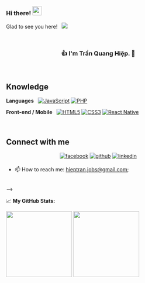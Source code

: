 ### Hi there! <img src="https://media.giphy.com/media/hvRJCLFzcasrR4ia7z/giphy.gif" width="25px">
Glad to see you here! &nbsp; ![](https://visitor-badge.glitch.me/badge?page_id=hieptran1812.hieptran1812)  

<!-- [![Cover](https://raw.githubusercontent.com/DungGramer/DungGramer/master/icon/cover-2.png)](https://github.com/DungGramer/)     -->


<br />
 
### <div align="center">👍 I'm Trần Quang Hiệp. 🚀</div>
<!-- ❤️ I love Programming, making application/software for Mobile, Web and Desktop. It does feel amazing to see myself improving. My unequivocal love for making things that change the world. That's why I like to make things that make a difference.  -->

<br/>

## Knowledge
**Languages**  &nbsp; 
[![JavaScript](https://img.shields.io/badge/-JavaScript-black?style=flat-square&logo=javascript&link=https://github.com/DungGramer/)](https://github.com/DungGramer/)
[![PHP](https://img.shields.io/badge/-PHP-black?style=flat-square&logo=php&logoColor=white&link=https://github.com/DungGramer/)](https://github.com/DungGramer/)

**Front-end / Mobile**  &nbsp; 
[![HTML5](https://img.shields.io/badge/-HTML5-E34F26?style=flat-square&logo=html5&logoColor=white&link=https://github.com/KhawajaAli246/)](https://github.com/DungGramer/)
[![CSS3](https://img.shields.io/badge/-CSS3-1572B6?style=flat-square&logo=css3&link=https://github.com/KhawajaAli246/)](https://github.com/DungGramer/)
[![React Native](https://img.shields.io/badge/-ReactNative-black?style=flat-square&logo=react)](https://github.com/DungGramer/)

<br />

## Connect with me 
<div align="center">  
<a href="https://www.facebook.com/hieptran1812/" target="_blank"><img src=https://img.shields.io/badge/facebook-%232E87FB.svg?&style=for-the-badge&logo=facebook&logoColor=white alt=facebook style="margin-bottom: 5px;" /></a>
<a href="https://github.com/hieptran1812" target="_blank"><img src=https://img.shields.io/badge/github-%2324292e.svg?&style=for-the-badge&logo=github&logoColor=white alt=github style="margin-bottom: 5px;" /></a>
<a href="https://www.linkedin.com/in/tr%E1%BA%A7n-hi%E1%BB%87p-999442174/" target="_blank"><img src=https://img.shields.io/badge/linkedin-%231E77B5.svg?&style=for-the-badge&logo=linkedin&logoColor=white alt=linkedin style="margin-bottom: 5px;" /></a>
<!-- <a href="https://twitter.com/DungGramer" target="_blank"><img src=https://img.shields.io/badge/twitter-%2300acee.svg?&style=for-the-badge&logo=twitter&logoColor=white alt=twitter style="margin-bottom: 5px;" /></a> -->
<!-- <a href="https://dev.to/dunggramer" target="_blank"><img src=https://img.shields.io/badge/dev.to-%2308090A.svg?&style=for-the-badge&logo=dev.to&logoColor=white alt=devto style="margin-bottom: 5px;" /></a> -->
<!-- <a href="https://www.instagram.com/dung.gramer/" target="_blank"><img src=https://img.shields.io/badge/instagram-%23000000.svg?&style=for-the-badge&logo=instagram&logoColor=white alt=instagram style="margin-bottom: 5px;" /></a>   -->
</div>
  
<!-- <br /> 
  
  <img align="right" alt="GIF" src="image/coding.gif" width="408" height="318" />
  
  **Talking about Personal Stuffs:**

- 👨🏻‍💻 I’m currently working on something cool;
- 🚀 I’m currently learning Data Structures and Algorithms on [Hackerank](https://www.hackerrank.com/DungGramer);
- 💬 Ask me about anything, I am happy to help;
<!-- - 📝 I regulary write articles on [hashnode](https://dunggramer.hashnode.dev/); -->
- 📫 How to reach me: hieptran.jobs@gmail.com;
<!-- - 📝 [Resume](https://dunggramer.github.io/DungGramer/). -->

</br> -->
 
 📈 **My GitHub Stats:**

<p>
  <img height="180em" src="https://github-readme-stats.vercel.app/api?username=hieptran1812&show_icons=true&hide_border=true&&count_private=true&include_all_commits=true" />
  <img height="180em" src="https://github-readme-stats.vercel.app/api/top-langs/?username=hieptran1812&exclude_repo=KNN-Image Classification&show_icons=true&hide_border=true&layout=compact&langs_count=8"/>
</p>

<!-- <p>
  <img src="https://cr-skills-chart-widget.azurewebsites.net/api/api?username=hieptran1812" />
</p> -->
<!--
**hieptran1812/hieptran1812** is a ✨ _special_ ✨ repository because its `README.md` (this file) appears on your GitHub profile.

Here are some ideas to get you started:

- 🔭 I’m currently working on ...
- 🌱 I’m currently learning ...
- 👯 I’m looking to collaborate on ...
- 🤔 I’m looking for help with ...
- 💬 Ask me about ...
- 📫 How to reach me: ...
- 😄 Pronouns: ...
- ⚡ Fun fact: ...
-->
